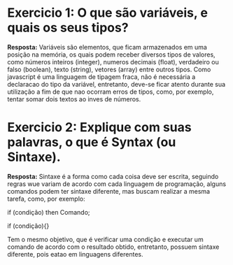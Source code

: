 # Exercicio 1: O que são variáveis, e quais os seus tipos?

**Resposta:** Variáveis são elementos, que ficam armazenados em uma posição na memória, os quais podem receber diversos tipos de valores, como números inteiros (integer), numeros decimais (float), verdadeiro ou falso (boolean), texto (string), vetores (array) entre outros tipos. Como javascript é uma linguagem de tipagem fraca, não é necessária a declaracao do tipo da variável, entretanto, deve-se ficar atento durante sua utilização a fim de que nao ocorram erros de tipos, como, por exemplo, tentar somar dois textos ao inves de números.

# Exercicio 2: Explique com suas palavras, o que é Syntax (ou Sintaxe).

**Resposta:** Sintaxe é a forma como cada coisa deve ser escrita, seguindo regras wue variam de acordo com cada linguagem de programação, alguns comandos podem ter sintaxe diferente, mas buscam realizar a mesma tarefa, como, por exemplo:

if (condição) then
Comando;

if (condição){} 

Tem o mesmo objetivo, que é verificar uma condição e executar um comando de acordo com o resultado obtido, entretanto, possuem sintaxe diferente, pois eatao em linguagens diferentes.
